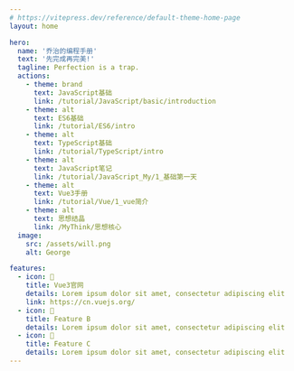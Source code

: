 ```yaml
---
# https://vitepress.dev/reference/default-theme-home-page
layout: home

hero:
  name: '乔治的编程手册'
  text: '先完成再完美!'
  tagline: Perfection is a trap.
  actions:
    - theme: brand
      text: JavaScript基础
      link: /tutorial/JavaScript/basic/introduction
    - theme: alt
      text: ES6基础
      link: /tutorial/ES6/intro
    - theme: alt
      text: TypeScript基础
      link: /tutorial/TypeScript/intro
    - theme: alt
      text: JavaScript笔记
      link: /tutorial/JavaScript_My/1_基础第一天
    - theme: alt
      text: Vue3手册
      link: /tutorial/Vue/1_vue简介
    - theme: alt
      text: 思想结晶
      link: /MyThink/思想核心
  image:
    src: /assets/will.png
    alt: George

features:
  - icon: 🚀
    title: Vue3官网
    details: Lorem ipsum dolor sit amet, consectetur adipiscing elit
    link: https://cn.vuejs.org/
  - icon: 🚀
    title: Feature B
    details: Lorem ipsum dolor sit amet, consectetur adipiscing elit
  - icon: 🚀
    title: Feature C
    details: Lorem ipsum dolor sit amet, consectetur adipiscing elit
---
```

